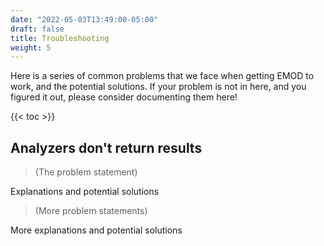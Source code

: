 ```yaml
---
date: "2022-05-03T13:49:00-05:00"
draft: false
title: Troubleshooting
weight: 5
---
```


Here is a series of common problems that we face when getting EMOD to work, and the potential solutions. If your problem is not in here, and you figured it out, please consider documenting them here!

{{< toc >}}

## Analyzers don't return results

> (The problem statement)

Explanations and potential solutions

> (More problem statements)

More explanations and potential solutions